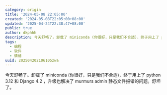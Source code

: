 ```yaml
---
category: origin
title: '2024-05-08 22:05:00'
created: '2024-05-08T22:05:00+08:00'
updated: '2025-04-24T22:38:47+08:00'
public: true
author: dkphhh
description: 今天舒畅了。卸载了 miniconda (你很好，只是我们不合适)，终于用上了 python 3……
tags:
  - 编程
  - 软件
  - 情绪
uuid: 202504202106105zwa
---
```


今天舒畅了。卸载了 miniconda (你很好，只是我们不合适)，终于用上了 python 3.12 和 Django 4.2 ，升级也解决了 murmurs admin 静态文件报错的问题。舒坦了。
